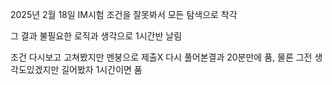 2025년 2월 18일 IM시험
조건을 잘못봐서 모든 탐색으로 착각

그 결과 불필요한 로직과 생각으로 1시간반 날림

조건 다시보고 고쳐봤지만 멘붕으로 제출X
다시 풀어본결과 20분만에 품, 물론 그전 생각도있겠지만 길어봤자 1시간이면 품
